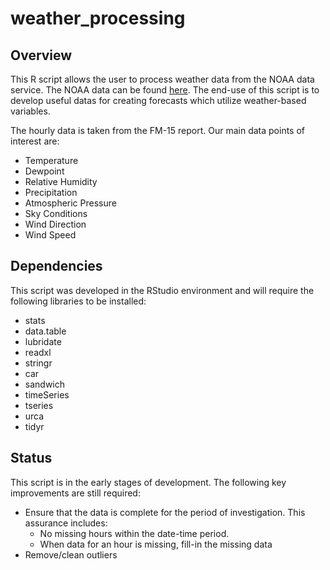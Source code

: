 # weather_processing

## Overview
This R script allows the user to process weather data from the NOAA data service.  The NOAA data can be found [here](https://www.ncdc.noaa.gov/cdo-web/).  The end-use of this script is to develop useful datas for creating forecasts which utilize weather-based variables. 

The hourly data is taken from the FM-15 report.  Our main data points of interest are:
* Temperature
* Dewpoint
* Relative Humidity
* Precipitation
* Atmospheric Pressure
* Sky Conditions
* Wind Direction
* Wind Speed

## Dependencies
This script was developed in the RStudio environment and will require the following libraries to be installed:
* stats
* data.table
* lubridate
* readxl
* stringr
* car
* sandwich
* timeSeries
* tseries
* urca
* tidyr

## Status
This script is in the early stages of development.  The following key improvements are still required:
* Ensure that the data is complete for the period of investigation.  This assurance includes:
  * No missing hours within the date-time period. 
  * When data for an hour is missing, fill-in the missing data
* Remove/clean outliers
